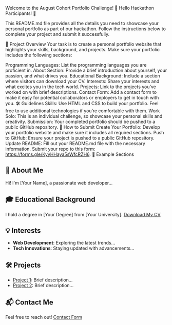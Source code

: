Welcome to the August Cohort Portfolio Challenge! 🚀
Hello Hackathon Participants! 🎉

This README.md file provides all the details you need to showcase your personal portfolio as part of our hackathon. Follow the instructions below to complete your project and submit it successfully.

🌟 Project Overview
Your task is to create a personal portfolio website that highlights your skills, background, and projects. Make sure your portfolio includes the following sections:

Programming Languages: List the programming languages you are proficient in.
About Section: Provide a brief introduction about yourself, your passion, and what drives you.
Educational Background: Include a section where visitors can download your CV.
Interests: Share your interests and what excites you in the tech world.
Projects: Link to the projects you’ve worked on with brief descriptions.
Contact Form: Add a contact form to make it easy for potential collaborators or employers to get in touch with you.
🛠️ Guidelines
Skills: Use HTML and CSS to build your portfolio. Feel free to use additional technologies if you’re comfortable with them.
Work Solo: This is an individual challenge, so showcase your personal skills and creativity.
Submission: Your completed portfolio should be pushed to a public GitHub repository.
📁 How to Submit
Create Your Portfolio: Develop your portfolio website and make sure it includes all required sections.
Push to GitHub: Ensure your project is pushed to a public GitHub repository.
Update README: Fill out your README.md file with the necessary information.
Submit your repo to this form: https://forms.gle/KyyHHaya5sWfcRZH6.
💼 Example Sections
## 📝 About Me
Hi! I'm [Your Name], a passionate web developer...

## 🎓 Educational Background
I hold a degree in [Your Degree] from [Your University]. [Download My CV](link-to-your-cv)

## 💡 Interests
- **Web Development**: Exploring the latest trends...
- **Tech Innovations**: Staying updated with advancements...

## 🛠️ Projects
- [Project 1](link-to-project1): Brief description...
- [Project 2](link-to-project2): Brief description...

## 📬 Contact Me
Feel free to reach out! [Contact Form](link-to-your-contact-form)
